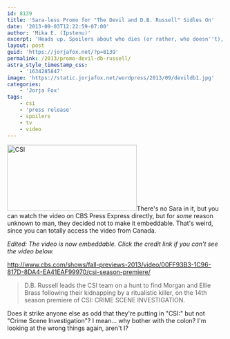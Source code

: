 ```yaml
---
id: 8139
title: 'Sara-less Promo for "The Devil and D.B. Russell" Sidles On'
date: '2013-09-03T12:22:59-07:00'
author: 'Mika E. (Ipstenu)'
excerpt: 'Heads up. Spoilers about who dies (or rather, who doesn''t), but no Sara in the video.'
layout: post
guid: 'https://jorjafox.net/?p=8139'
permalink: /2013/promo-devil-db-russell/
astra_style_timestamp_css:
    - '1634285847'
image: 'https://static.jorjafox.net/wordpress/2013/09/devildb1.jpg'
categories:
    - 'Jorja Fox'
tags:
    - csi
    - 'press release'
    - spoilers
    - tv
    - video
---
```


<img class="alignright size-medium wp-image-8141" alt="CSI" src="//static.jorjafox.net/wordpress/2013/09/devildb1.jpg" width="300" height="153" />There's no Sara in it, but you can watch the video on CBS Press Express directly, but for _some_ reason unknown to man, they decided not to make it embeddable. That's weird, since you can totally access the video from Canada.

_Edited: The video is now embeddable. Click the credit link if you can't see the video below._

http://www.cbs.com/shows/fall-previews-2013/video/00FF93B3-1C96-817D-8DA4-EA41EAF99970/csi-season-premiere/
<blockquote>D.B. Russell leads the CSI team on a hunt to find Morgan and Ellie Brass following their kidnapping by a ritualistic killer, on the 14th season premiere of CSI: CRIME SCENE INVESTIGATION.</blockquote>
Does it strike anyone else as odd that they're putting in "CSI:" but not "Crime Scene Investigation"? I mean... why bother with the colon? I'm looking at the wrong things again, aren't I?

